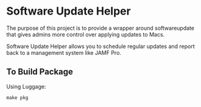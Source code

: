 # Software Update Helper

The purpose of this project is to provide a wrapper 
around softwareupdate that gives admins more control 
over applying updates to Macs.  

Software Update Helper allows you to schedule regular updates 
and report back to a management system like JAMF Pro.

## To Build Package
Using Luggage:
```
make pkg
```